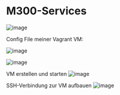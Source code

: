 # M300-Services
![image](https://github.com/norawrld/M300-Services/assets/87812697/b40aabf0-6ebe-473b-b6d2-c8bd764377f8)

Config File meiner Vagrant VM:

![image](https://github.com/norawrld/M300-Services/assets/87812697/908a5985-be41-4190-8300-de97573439e6)


![image](https://github.com/norawrld/M300-Services/assets/87812697/5ecda9aa-8b5c-4e1d-9cae-fd5c18e650a1)

VM erstellen und starten
![image](https://github.com/norawrld/M300-Services/assets/87812697/2d372448-039e-4503-9fcb-bcc23d08f094)

SSH-Verbindung zur VM aufbauen
![image](https://github.com/norawrld/M300-Services/assets/87812697/d77db202-3665-4340-b374-9858c1d27fbb)
